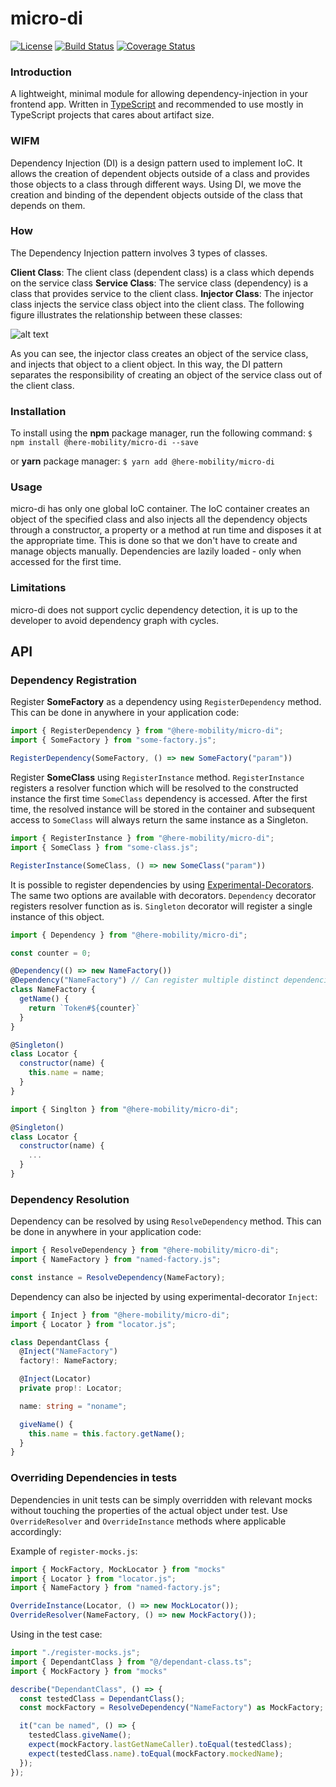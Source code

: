 # micro-di

[![License](https://img.shields.io/badge/license-MIT-ff69b4.svg)](https://github.com/kzlekk/ClassyFlux/raw/master/LICENSE)
[![Build Status](https://travis-ci.com/HereMobilityDevelopers/micro-di.svg?branch=master)](https://travis-ci.com/HereMobilityDevelopers/micro-di)
[![Coverage Status](https://coveralls.io/repos/github/HereMobilityDevelopers/micro-di/badge.svg?branch=master)](https://coveralls.io/github/HereMobilityDevelopers/micro-di?branch=master)

### Introduction

A lightweight, minimal module for allowing dependency-injection in your frontend app.
Written in [TypeScript](https://www.typescriptlang.org/) and recommended to use mostly in TypeScript projects that cares about artifact size.

### WIFM

Dependency Injection (DI) is a design pattern used to implement IoC. It allows the creation of dependent objects outside of a class and provides those objects to a class through different ways. Using DI, we move the creation and binding of the dependent objects outside of the class that depends on them.

### How

The Dependency Injection pattern involves 3 types of classes.

**Client Class**: The client class (dependent class) is a class which depends on the service class
**Service Class**: The service class (dependency) is a class that provides service to the client class.
**Injector Class**: The injector class injects the service class object into the client class.
The following figure illustrates the relationship between these classes:

![alt text](https://www.tutorialsteacher.com/Content/images/ioc/DI.png)

As you can see, the injector class creates an object of the service class, and injects that object to a client object. In this way, the DI pattern separates the responsibility of creating an object of the service class out of the client class.

### Installation

To install using the **npm** package manager, run the following command:
`$ npm install @here-mobility/micro-di --save`

or **yarn** package manager:
`$ yarn add @here-mobility/micro-di`

### Usage

micro-di has only one global IoC container.
The IoC container creates an object of the specified class and also injects all the dependency objects through a constructor, a property or a method at run time and disposes it at the appropriate time. This is done so that we don't have to create and manage objects manually. Dependencies are lazily loaded - only when accessed for the first time.

### Limitations
micro-di does not support cyclic dependency detection, it is up to the developer to avoid dependency graph with cycles.

## API

### Dependency Registration

Register **SomeFactory** as a dependency using `RegisterDependency` method. This can be done in anywhere in your application code:

```js
import { RegisterDependency } from "@here-mobility/micro-di";
import { SomeFactory } from "some-factory.js";

RegisterDependency(SomeFactory, () => new SomeFactory("param"))
```

Register **SomeClass** using `RegisterInstance` method. `RegisterInstance` registers a resolver function which will be resolved to the constructed instance the first time `SomeClass` dependency is accessed. After the first time, the resolved instance will be stored in the container and subsequent access to `SomeClass` will always return the same instance as a Singleton.

```js
import { RegisterInstance } from "@here-mobility/micro-di";
import { SomeClass } from "some-class.js";

RegisterInstance(SomeClass, () => new SomeClass("param"))
```

It is possible to register dependencies by using [Experimental-Decorators](https://www.typescriptlang.org/docs/handbook/decorators.html). The same two options are available with decorators. `Dependency` decorator registers resolver function as is. `Singleton` decorator will register a single instance of this object.

```js
import { Dependency } from "@here-mobility/micro-di";

const counter = 0;

@Dependency(() => new NameFactory())
@Dependency("NameFactory") // Can register multiple distinct dependencies
class NameFactory {
  getName() {
    return `Token#${counter}`
  }
}

@Singleton()
class Locator {
  constructor(name) {
    this.name = name;
  }
}
```

```js
import { Singlton } from "@here-mobility/micro-di";

@Singleton()
class Locator {
  constructor(name) {
    ...
  }
}
```

### Dependency Resolution

Dependency can be resolved by using `ResolveDependency` method. This can be done in anywhere in your application code:

```js
import { ResolveDependency } from "@here-mobility/micro-di";
import { NameFactory } from "named-factory.js";

const instance = ResolveDependency(NameFactory);

```

Dependency can also be injected by using experimental-decorator `Inject`:

```typescript
import { Inject } from "@here-mobility/micro-di";
import { Locator } from "locator.js";

class DependantClass {
  @Inject("NameFactory")
  factory!: NameFactory;

  @Inject(Locator)
  private prop!: Locator;

  name: string = "noname";

  giveName() {
    this.name = this.factory.getName();
  }
}
```

### Overriding Dependencies in tests

Dependencies in unit tests can be simply overridden with relevant mocks without touching the properties of the actual object under test. Use `OverrideResolver` and `OverrideInstance` methods where applicable accordingly:

Example of `register-mocks.js`:

 ```javascript
import { MockFactory, MockLocator } from "mocks"
import { Locator } from "locator.js";
import { NameFactory } from "named-factory.js";

OverrideInstance(Locator, () => new MockLocator());
OverrideResolver(NameFactory, () => new MockFactory());
```

Using in the test case:

```javascript
import "./register-mocks.js";
import { DependantClass } from "@/dependant-class.ts";
import { MockFactory } from "mocks"

describe("DependantClass", () => {
  const testedClass = DependantClass();
  const mockFactory = ResolveDependency("NameFactory") as MockFactory;

  it("can be named", () => {
    testedClass.giveName();
    expect(mockFactory.lastGetNameCaller).toEqual(testedClass);
    expect(testedClass.name).toEqual(mockFactory.mockedName);
  });
});

```
